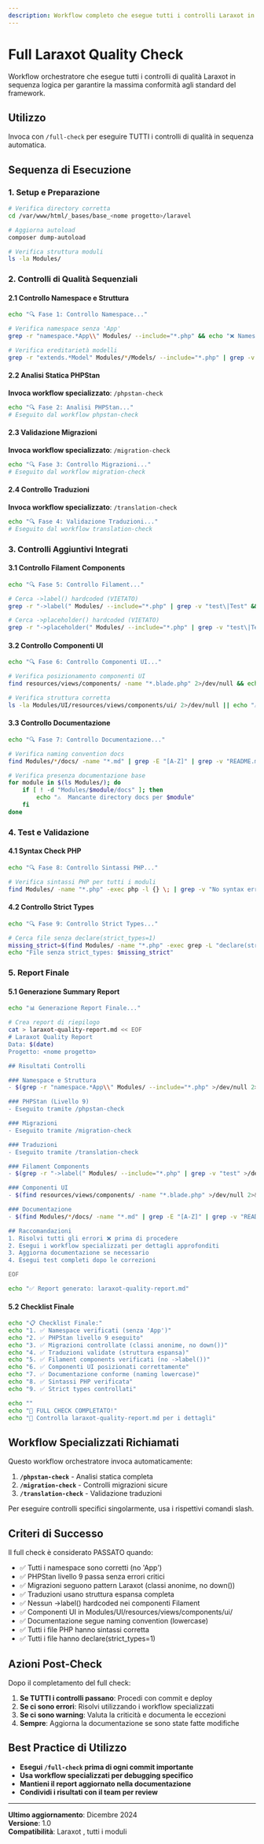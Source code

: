 ```yaml
---
description: Workflow completo che esegue tutti i controlli Laraxot in sequenza - PHPStan, Traduzioni, Migrazioni e Quality Assurance
---
```


# Full Laraxot Quality Check

Workflow orchestratore che esegue tutti i controlli di qualità Laraxot in sequenza logica per garantire la massima conformità agli standard del framework.

## Utilizzo
Invoca con `/full-check` per eseguire TUTTI i controlli di qualità in sequenza automatica.

## Sequenza di Esecuzione

### 1. Setup e Preparazione
```bash
# Verifica directory corretta
cd /var/www/html/_bases/base_<nome progetto>/laravel

# Aggiorna autoload
composer dump-autoload

# Verifica struttura moduli
ls -la Modules/
```

### 2. Controlli di Qualità Sequenziali

#### 2.1 Controllo Namespace e Struttura
```bash
echo "🔍 Fase 1: Controllo Namespace..."

# Verifica namespace senza 'App'
grep -r "namespace.*App\\" Modules/ --include="*.php" && echo "❌ Namespace errati trovati!" || echo "✅ Namespace corretti"

# Verifica ereditarietà modelli
grep -r "extends.*Model" Modules/*/Models/ --include="*.php" | grep -v "BaseModel" && echo "❌ Ereditarietà errata!" || echo "✅ Ereditarietà corretta"
```

#### 2.2 Analisi Statica PHPStan
**Invoca workflow specializzato**: `/phpstan-check`

```bash
echo "🔍 Fase 2: Analisi PHPStan..."
# Eseguito dal workflow phpstan-check
```

#### 2.3 Validazione Migrazioni
**Invoca workflow specializzato**: `/migration-check`

```bash
echo "🔍 Fase 3: Controllo Migrazioni..."
# Eseguito dal workflow migration-check
```

#### 2.4 Controllo Traduzioni
**Invoca workflow specializzato**: `/translation-check`

```bash
echo "🔍 Fase 4: Validazione Traduzioni..."
# Eseguito dal workflow translation-check
```

### 3. Controlli Aggiuntivi Integrati

#### 3.1 Controllo Filament Components
```bash
echo "🔍 Fase 5: Controllo Filament..."

# Cerca ->label() hardcoded (VIETATO)
grep -r "->label(" Modules/ --include="*.php" | grep -v "test\|Test" && echo "❌ ->label() hardcoded trovati!" || echo "✅ Nessun ->label() hardcoded"

# Cerca ->placeholder() hardcoded (VIETATO)
grep -r "->placeholder(" Modules/ --include="*.php" | grep -v "test\|Test" && echo "❌ ->placeholder() hardcoded trovati!" || echo "✅ Nessun ->placeholder() hardcoded"
```

#### 3.2 Controllo Componenti UI
```bash
echo "🔍 Fase 6: Controllo Componenti UI..."

# Verifica posizionamento componenti UI
find resources/views/components/ -name "*.blade.php" 2>/dev/null && echo "❌ Componenti UI in posizione errata!" || echo "✅ Componenti UI posizionati correttamente"

# Verifica struttura corretta
ls -la Modules/UI/resources/views/components/ui/ 2>/dev/null || echo "⚠️  Directory UI components non trovata"
```

#### 3.3 Controllo Documentazione
```bash
echo "🔍 Fase 7: Controllo Documentazione..."

# Verifica naming convention docs
find Modules/*/docs/ -name "*.md" | grep -E "[A-Z]" | grep -v "README.md" && echo "❌ File docs con maiuscole!" || echo "✅ Naming convention docs corretta"

# Verifica presenza documentazione base
for module in $(ls Modules/); do
    if [ ! -d "Modules/$module/docs" ]; then
        echo "⚠️  Mancante directory docs per $module"
    fi
done
```

### 4. Test e Validazione

#### 4.1 Syntax Check PHP
```bash
echo "🔍 Fase 8: Controllo Sintassi PHP..."

# Verifica sintassi PHP per tutti i moduli
find Modules/ -name "*.php" -exec php -l {} \; | grep -v "No syntax errors" | head -10
```

#### 4.2 Controllo Strict Types
```bash
echo "🔍 Fase 9: Controllo Strict Types..."

# Cerca file senza declare(strict_types=1)
missing_strict=$(find Modules/ -name "*.php" -exec grep -L "declare(strict_types=1)" {} \; | wc -l)
echo "File senza strict_types: $missing_strict"
```

### 5. Report Finale

#### 5.1 Generazione Summary Report
```bash
echo "📊 Generazione Report Finale..."

# Crea report di riepilogo
cat > laraxot-quality-report.md << EOF
# Laraxot Quality Report
Data: $(date)
Progetto: <nome progetto>

## Risultati Controlli

### Namespace e Struttura
- $(grep -r "namespace.*App\\" Modules/ --include="*.php" >/dev/null 2>&1 && echo "❌ Errori trovati" || echo "✅ Conforme")

### PHPStan (Livello 9)
- Eseguito tramite /phpstan-check

### Migrazioni
- Eseguito tramite /migration-check

### Traduzioni  
- Eseguito tramite /translation-check

### Filament Components
- $(grep -r "->label(" Modules/ --include="*.php" | grep -v "test" >/dev/null 2>&1 && echo "❌ ->label() hardcoded trovati" || echo "✅ Conforme")

### Componenti UI
- $(find resources/views/components/ -name "*.blade.php" >/dev/null 2>&1 && echo "❌ Posizionamento errato" || echo "✅ Conforme")

### Documentazione
- $(find Modules/*/docs/ -name "*.md" | grep -E "[A-Z]" | grep -v "README.md" >/dev/null 2>&1 && echo "❌ Naming non conforme" || echo "✅ Conforme")

## Raccomandazioni
1. Risolvi tutti gli errori ❌ prima di procedere
2. Esegui i workflow specializzati per dettagli approfonditi
3. Aggiorna documentazione se necessario
4. Esegui test completi dopo le correzioni

EOF

echo "✅ Report generato: laraxot-quality-report.md"
```

#### 5.2 Checklist Finale
```bash
echo "📋 Checklist Finale:"
echo "1. ✅ Namespace verificati (senza 'App')"
echo "2. ✅ PHPStan livello 9 eseguito"
echo "3. ✅ Migrazioni controllate (classi anonime, no down())"
echo "4. ✅ Traduzioni validate (struttura espansa)"
echo "5. ✅ Filament components verificati (no ->label())"
echo "6. ✅ Componenti UI posizionati correttamente"
echo "7. ✅ Documentazione conforme (naming lowercase)"
echo "8. ✅ Sintassi PHP verificata"
echo "9. ✅ Strict types controllati"

echo ""
echo "🎯 FULL CHECK COMPLETATO!"
echo "📄 Controlla laraxot-quality-report.md per i dettagli"
```

## Workflow Specializzati Richiamati

Questo workflow orchestratore invoca automaticamente:

1. **`/phpstan-check`** - Analisi statica completa
2. **`/migration-check`** - Controlli migrazioni sicure  
3. **`/translation-check`** - Validazione traduzioni

Per eseguire controlli specifici singolarmente, usa i rispettivi comandi slash.

## Criteri di Successo

Il full check è considerato PASSATO quando:

- ✅ Tutti i namespace sono corretti (no 'App')
- ✅ PHPStan livello 9 passa senza errori critici
- ✅ Migrazioni seguono pattern Laraxot (classi anonime, no down())
- ✅ Traduzioni usano struttura espansa completa
- ✅ Nessun ->label() hardcoded nei componenti Filament
- ✅ Componenti UI in Modules/UI/resources/views/components/ui/
- ✅ Documentazione segue naming convention (lowercase)
- ✅ Tutti i file PHP hanno sintassi corretta
- ✅ Tutti i file hanno declare(strict_types=1)

## Azioni Post-Check

Dopo il completamento del full check:

1. **Se TUTTI i controlli passano**: Procedi con commit e deploy
2. **Se ci sono errori**: Risolvi utilizzando i workflow specializzati
3. **Se ci sono warning**: Valuta la criticità e documenta le eccezioni
4. **Sempre**: Aggiorna la documentazione se sono state fatte modifiche

## Best Practice di Utilizzo

- **Esegui `/full-check` prima di ogni commit importante**
- **Usa workflow specializzati per debugging specifico**
- **Mantieni il report aggiornato nella documentazione**
- **Condividi i risultati con il team per review**

---

**Ultimo aggiornamento**: Dicembre 2024  
**Versione**: 1.0  
**Compatibilità**: Laraxot <nome progetto>, tutti i moduli 
